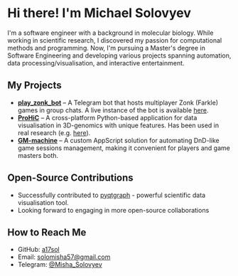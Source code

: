 # Hi there! I'm Michael Solovyev

I'm a software engineer with a background in molecular biology. While working in scientific research, I discovered my passion for computational methods and programming. Now, I'm pursuing a Master's degree in Software Engineering and developing various projects spanning automation, data processing/visualisation, and interactive entertainment.

## My Projects
- **[play_zonk_bot](https://github.com/a17sol/play_zonk_bot)** – A Telegram bot that hosts multiplayer Zonk (Farkle) games in group chats. A live instance of the bot is available [here](https://t.me/play_zonk_bot).
- **[ProHiC](https://github.com/a17sol/ProHiC)** – A cross-platform Python-based application for data visualisation in 3D-genomics with unique features. Has been used in real research (e.g. [here](https://www.biorxiv.org/content/10.1101/2021.04.30.439615v1.full)).
- **[GM-machine](https://github.com/a17sol/GM-machine)** – A custom AppScript solution for automating DnD-like game sessions management, making it convenient for players and game masters both.

## Open-Source Contributions
- Successfully contributed to [pyqtgraph](https://github.com/pyqtgraph/pyqtgraph) - powerful scientific data visualisation tool.
- Looking forward to engaging in more open-source collaborations

## How to Reach Me
- GitHub: [a17sol](https://github.com/your-username)
- Email: solomisha57@gmail.com
- Telegram: [@Misha_Solovyev](https://t.me/Misha_Solovyev)

<!--
**a17sol/a17sol** is a ✨ _special_ ✨ repository because its `README.md` (this file) appears on your GitHub profile.

Here are some ideas to get you started:

- 🔭 I’m currently working on ...
- 🌱 I’m currently learning ...
- 👯 I’m looking to collaborate on ...
- 🤔 I’m looking for help with ...
- 💬 Ask me about ...
- 📫 How to reach me: ...
- 😄 Pronouns: ...
- ⚡ Fun fact: ...
-->
